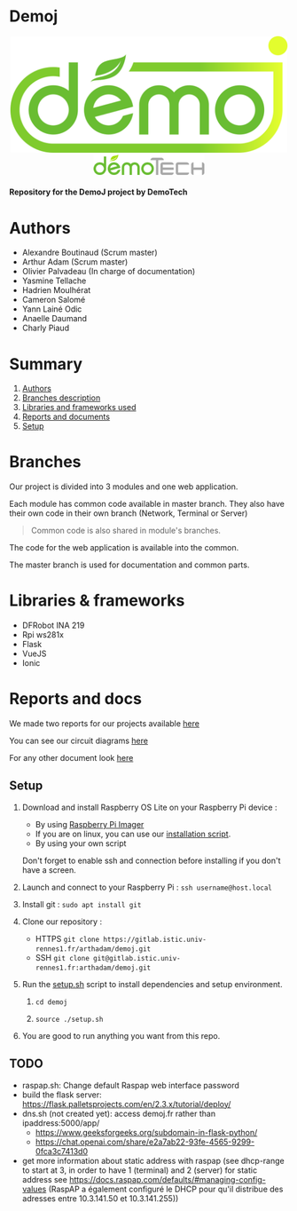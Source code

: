 # Demoj

<div align="center"><img src="docs/logos/demoj.png" width="500"><img src="docs/logos/demotech.png" width="200"></div>

#### Repository for the DemoJ project by DemoTech

# Authors

- Alexandre Boutinaud (Scrum master)
- Arthur Adam (Scrum master)
- Olivier Palvadeau (In charge of documentation)
- Yasmine Tellache
- Hadrien Moulhérat
- Cameron Salomé
- Yann Lainé Odic
- Anaelle Daumand
- Charly Piaud

# Summary

1. [Authors](#authors) 
2. [Branches description](#branches)
3. [Libraries and frameworks used](#libraries--frameworks)
4. [Reports and documents](#reports-and-docs)
5. [Setup](#setup)

# Branches

Our project is divided into 3 modules and one web application.

Each module has common code available in master branch. They also have their own code in their own branch (Network, Terminal or Server)
> Common code is also shared in module's branches.

The code for the web application is available into the common.


The master branch is used for documentation and common parts.


# Libraries & frameworks

- DFRobot INA 219
- Rpi ws281x
- Flask
- VueJS
- Ionic

# Reports and docs

We made two reports for our projects available [here](/docs/reports)

You can see our circuit diagrams [here](/docs/circuit_diagrams) 

For any other document look [here](/docs)

## Setup

1. Download and install Raspberry OS Lite on your Raspberry Pi device :
    - By using [Raspberry Pi Imager](https://www.raspberrypi.com/software/) 
    - If you are on linux, you can use our [installation script](/install_script/raspi_os_install.sh).
    - By using your own script

    Don't forget to enable ssh and connection before installing if you don't have a screen.

2. Launch and connect to your Raspberry Pi : ```ssh username@host.local```

3. Install git : ```sudo apt install git```

4. Clone our repository :  
    - HTTPS ```git clone https://gitlab.istic.univ-rennes1.fr/arthadam/demoj.git```
    - SSH ```git clone git@gitlab.istic.univ-rennes1.fr:arthadam/demoj.git```

5. Run the [setup.sh](/setup.sh) script to install dependencies and setup environment. 
    1. ```cd demoj``` 


    2. ```source ./setup.sh```

6. You are good to run anything you want from this repo.

## TODO
- raspap.sh: Change default Raspap web interface password
- build the flask server: https://flask.palletsprojects.com/en/2.3.x/tutorial/deploy/
- dns.sh (not created yet): access demoj.fr rather than ipaddress:5000/app/ 
    - https://www.geeksforgeeks.org/subdomain-in-flask-python/
    - https://chat.openai.com/share/e2a7ab22-93fe-4565-9299-0fca3c7413d0
- get more information about static address with raspap (see dhcp-range to start at 3, in order to have 1 (terminal) and 2 (server) for static address see https://docs.raspap.com/defaults/#managing-config-values (RaspAP a également configuré le DHCP pour qu'il distribue des adresses entre 10.3.141.50 et 10.3.141.255))